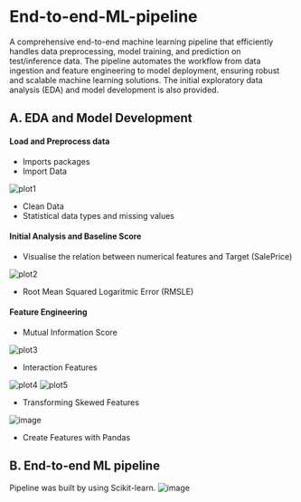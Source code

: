 # End-to-end-ML-pipeline
A comprehensive end-to-end machine learning pipeline that efficiently handles data preprocessing, model training, and prediction on test/inference data. The pipeline automates the workflow from data ingestion and feature engineering to model deployment, ensuring robust and scalable machine learning solutions. The initial exploratory data analysis (EDA) and model development is also provided. 

## A. EDA and Model Development

#### Load and Preprocess data
* Imports packages
* Import Data

![plot1](https://user-images.githubusercontent.com/29087240/186298908-e4e74bc9-026e-4b2b-ac0d-ffc87883df2b.png)

* Clean Data
* Statistical data types and missing values
#### Initial Analysis and Baseline Score
* Visualise the relation between numerical features and Target (SalePrice)

![plot2](https://user-images.githubusercontent.com/29087240/186298661-f23a6ceb-c686-47a3-bb15-5bd516382109.png)

* Root Mean Squared Logaritmic Error (RMSLE)
#### Feature Engineering
* Mutual Information Score

![plot3](https://user-images.githubusercontent.com/29087240/186299083-5bfe246e-2e1d-45fc-98b1-6e4078671b50.png)

* Interaction Features

![plot4](https://user-images.githubusercontent.com/29087240/186299108-79b82b93-d430-4eee-a8d4-4dcb268022dd.png)
![plot5](https://user-images.githubusercontent.com/29087240/186299128-ae1bc5c3-90c9-4ec7-ac81-a135abdaa810.png)

* Transforming Skewed Features

![image](https://github.com/muntasirhsn/Combined-ML-Models-for-House-Prices-Prediction/assets/29087240/34ee38f5-a8a5-4916-925f-72ca10b3e78b)


* Create Features with Pandas

## B. End-to-end ML pipeline
Pipeline was built by using Scikit-learn.
![image](https://github.com/user-attachments/assets/da768af9-1e94-493d-9608-8962daa7962d)

